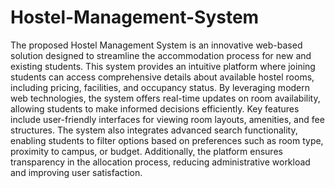 # Hostel-Management-System

The proposed Hostel Management System is an innovative web-based solution designed to streamline the accommodation process for new and existing students. This system provides an intuitive platform where joining students can access comprehensive details about available hostel rooms, including pricing, facilities, and occupancy status. By leveraging modern web technologies, the system offers real-time updates on room availability, allowing students to make informed decisions efficiently. Key features include user-friendly interfaces for viewing room layouts, amenities, and fee structures. The system also integrates advanced search functionality, enabling students to filter options based on preferences such as room type, proximity to campus, or budget. Additionally, the platform ensures transparency in the allocation process, reducing administrative workload and improving user satisfaction.
